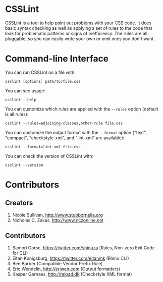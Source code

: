 # CSSLint

CSSLint is a tool to help point out problems with your CSS code. It does basic syntax checking as well as applying a set of rules to the code that look for problematic patterns or signs of inefficiency. The rules are all pluggable, so you can easily write your own or omit ones you don't want.

# Command-line Interface

You can run CSSLint on a file with:

    csslint [options] path/to/file.css

You can see usage:

    csslint --help

You can customize which rules are applied with the `--rules` option (default is all rules):

    csslint --rules=adjoining-classes,other-rule file.css

You can customize the output format with the `--format` option ("text", "compact", "checkstyle-xml", and "lint-xml" are available):

    csslint --format=lint-xml file.css

You can check the version of CSSLint with:

    csslint --version

# Contributors

## Creators

1. Nicole Sullivan, http://www.stubbornella.org
1. Nicholas C. Zakas, http://www.nczonline.net

## Contributors

1. Samori Gorse, https://twitter.com/shinuza (Rules, Non-zero Exit Code for CLI)
1. Eitan Konigsburg, https://twitter.com/eitanmk (Rhino CLI)
1. Ben Barber (Compatible Vendor Prefix Rule)
1. Eric Wendelin, http://eriwen.com (Output formatters)
1. Kasper Garnaes, http://reload.dk (Checkstyle XML format)
